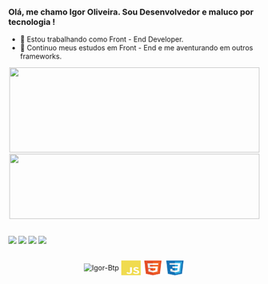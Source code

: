 ### Olá, me chamo Igor Oliveira. Sou Desenvolvedor e maluco por tecnologia !


- 🔭 Estou trabalhando como Front - End Developer.
- 🌱 Continuo meus estudos em Front - End
 e me aventurando em outros frameworks.

<div align="center" style="inline_block">
 <a href="https://github.com/Igor-0F">
  <img height="170em" width="500em" src="https://github-readme-stats.vercel.app/api?username=Igor-0F&show_icons=true&theme=dark&include_all_commits=true&count_private=true"/>
 <img height="130em" width="500em" src="https://github-readme-stats.vercel.app/api/top-langs/?username=Igor-0F&layout=compact&langs_count=7&theme=dark"/>
</div>

 <div style="inline_block" align="left"><br>

  <a href="https://instagram.com/igor_ferreiracosta" target="_blank"><img src="https://img.shields.io/badge/-Instagram-%23E4405F?style=for-the-badge&logo=instagram&logoColor=white" target="_blank"></a>
 	<a href="https://www.twitch.tv/xtitanzs" target="_blank"><img src="https://img.shields.io/badge/Twitch-9146FF?style=for-the-badge&logo=twitch&logoColor=white" target="_blank"></a>
  <a href = "mailto:igor.ferreira.iof@gmail.com"><img src="https://img.shields.io/badge/-Gmail-%23333?style=for-the-badge&logo=gmail&logoColor=white" target="_blank"></a>
  <a href="https://www.linkedin.com/in/igor-of178b64/" target="_blank"><img src="https://img.shields.io/badge/-LinkedIn-%230077B5?style=for-the-badge&logo=linkedin&logoColor=white" target="_blank"></a> 

</div>

##

<div style="display: inline_block" align="center">
 <img align="center" alt="Igor-Btp" height="30" width="40" src="https://cdn.jsdelivr.net/gh/devicons/devicon/icons/bootstrap/bootstrap-original.svg"/>
  <img align="center" alt="Igor-Js" height="30" width="40" src="https://raw.githubusercontent.com/devicons/devicon/master/icons/javascript/javascript-plain.svg">
  <img align="center" alt="Igor-HTML" height="30" width="40" src="https://raw.githubusercontent.com/devicons/devicon/master/icons/html5/html5-original.svg">
  <img align="center" alt="Igor-CSS" height="30" width="40" src="https://raw.githubusercontent.com/devicons/devicon/master/icons/css3/css3-original.svg">
</div>
